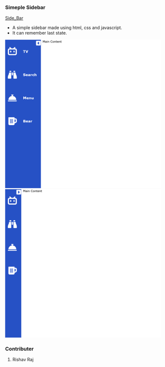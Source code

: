 ### Simeple Sidebar

<a href="https://rishav-mngo.github.io/Sidebar">Side_Bar</a>

- A simple sidebar made using html, css and javascript.
- It can remember last state.

<img src="repo-img/screenshot-1.png" alt="uncollapsed">
<img src="repo-img/screenshot-2.png" alt="collapsed">

### Contributer

1. Rishav Raj

